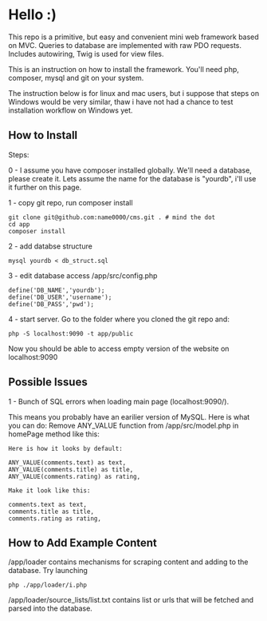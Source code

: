 # Hello :)

This repo is a primitive, but easy and convenient mini web framework based on MVC.
Queries to database are implemented with raw PDO requests.
Includes autowiring, Twig is used for view files.

This is an instruction on how to install the framework. You'll need php, composer, mysql and git on your system. 

The instruction below is for linux and mac users, but i suppose that steps on Windows would be very similar, thaw i have not had a chance to test installation workflow on Windows yet.

## How to Install

Steps: 

0 - I assume you have composer installed globally. 
We'll need a database, please create it. Lets assume the name for the database is "yourdb", i'll use it further on this page.

1 - copy git repo, run composer install

```
git clone git@github.com:name0000/cms.git . # mind the dot
cd app
composer install
```

2 - add databse structure
```
mysql yourdb < db_struct.sql
```
3 - edit database access /app/src/config.php

```
define('DB_NAME','yourdb'); 
define('DB_USER','username');
define('DB_PASS','pwd');
```

4 - start server. Go to the folder where you cloned the git repo and:
```
php -S localhost:9090 -t app/public
```

Now you should be able to access empty version of the website on localhost:9090


## Possible Issues

1 - Bunch of SQL errors when loading main page (localhost:9090/).

This means you probably have an earilier version of MySQL. Here is what you can do:
Remove ANY_VALUE function from /app/src/model.php in homePage method like this:

```
Here is how it looks by default:

ANY_VALUE(comments.text) as text,
ANY_VALUE(comments.title) as title,
ANY_VALUE(comments.rating) as rating,

Make it look like this:

comments.text as text,
comments.title as title,
comments.rating as rating,
```

## How to Add Example Content

/app/loader contains mechanisms for scraping content and adding to the database. 
Try launching 
```
php ./app/loader/i.php
```
/app/loader/source_lists/list.txt contains list or urls that will be fetched and parsed into the database. 
